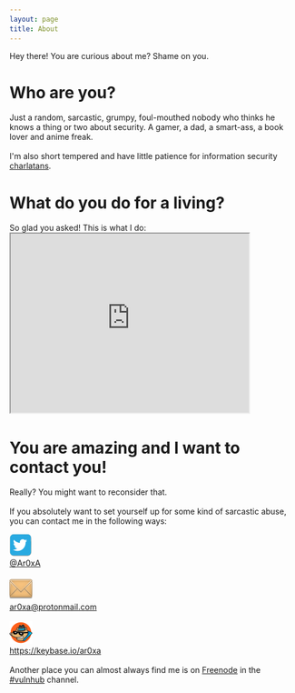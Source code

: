 ```yaml
---
layout: page
title: About
---
```

<p class="message">
  Hey there! You are curious about me? Shame on you.
</p>
<h1>Who are you?</h1>
Just a random, sarcastic, grumpy, foul-mouthed nobody who thinks he knows a thing or two about security. A gamer, a dad, a smart-ass, a book lover and anime freak. <br />
<br />
I'm also short tempered and have little patience for information security <a href="http://attrition.org/errata/charlatan/" target="_blank">charlatans</a>.
<p>
<h1>What do you do for a living?</h1>
So glad you asked! This is what I do:
<iframe width="420" height="315"
src="https://www.youtube.com/embed/2-OQhot_ml0">
</iframe> 
<p>
<h1>You are amazing and I want to contact you!</h1>
Really? You might want to reconsider that. <br />
<br />
If you absolutely want to set yourself up for some kind of sarcastic abuse, you can contact me in the following ways:<br/>
<p>
<div id="container">
	<div class="leftimg">
    <img src="/public/images/Twitter-bird-small.jpg" />
	</div>
	<div class="righttext">
	<a href="https://twitter.com/Ar0xA" target="_blank">@Ar0xA</a>
    </div>
	<br/>
	<div class="leftimg">
        <img src="/public/images/email-shadow.png" />
	</div>
	<div class="righttext">
	<a href="mailto:ar0xa@protonmail.com?SUBJECT=TLDR%20reaction">ar0xa@protonmail.com</a>
	</div>
	<br/>
	<div class="leftimg">
        <img src="/public/images/keybase_logo.png" />
	</div>
	<div class="righttext">
	<a href="https://keybase.io/ar0xa" target="_blank">https://keybase.io/ar0xa</a>
	</div>
	<br />
</div>
Another place you can almost always find me is on <a href="irc://chat.freenode.net">Freenode</a> in the <a href="https://www.vulnhub.com/">#vulnhub</a> channel.